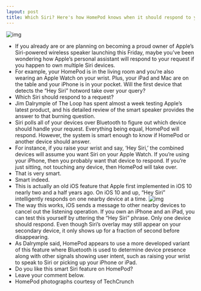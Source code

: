 ```yaml
---
layout: post
title: Which Siri? Here's how HomePod knows when it should respond to your Siri request
---
```

![img](http://media.idownloadblog.com/wp-content/uploads/2018/02/HomePod-TechCrunch-002.jpg)
* If you already are or are planning on becoming a proud owner of Apple’s Siri-powered wireless speaker launching this Friday, maybe you’ve been wondering how Apple’s personal assistant will respond to your request if you happen to own multiple Siri devices.
* For example, your HomePod is in the living room and you’re also wearing an Apple Watch on your wrist. Plus, your iPad and Mac are on the table and your iPhone is in your pocket. Will the first device that detects the “Hey Siri” hotword take over your query?
* Which Siri should respond to a request?
* Jim Dalrymple of The Loop has spent almost a week testing Apple’s latest product, and his detailed review of the smart speaker provides the answer to that burning question.
* Siri polls all of your devices over Bluetooth to figure out which device should handle your request. Everything being equal, HomePod will respond. However, the system is smart enough to know if HomePod or another device should answer.
* For instance, if you raise your wrist and say, ‘Hey Siri,’ the combined devices will assume you want Siri on your Apple Watch. If you’re using your iPhone, then you probably want that device to respond. If you’re just sitting, not touching any device, then HomePod will take over.
* That is very smart.
* Smart indeed.
* This is actually an old iOS feature that Apple first implemented in iOS 10 nearly two and a half years ago. On iOS 10 and up, “Hey Siri” intelligently responds on one nearby device at a time.
![img](http://media.idownloadblog.com/wp-content/uploads/2018/02/HomePod-TechCrunch-001.jpg)
* The way this works, iOS sends a message to other nearby devices to cancel out the listening operation. If you own an iPhone and an iPad, you can test this yourself by uttering the “Hey Siri” phrase. Only one device should respond. Even though Siri’s overlay may still appear on your secondary device, it only shows up for a fraction of second before disappearing.
* As Dalrymple said, HomePod appears to use a more developed variant of this feature where Bluetooth is used to determine device presence along with other signals showing user intent, such as raising your wrist to speak to Siri or picking up your iPhone or iPad.
* Do you like this smart Siri feature on HomePod?
* Leave your comment below.
* HomePod photographs courtesy of TechCrunch

